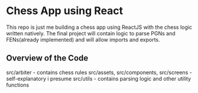 # Chess App using React
This repo is just me building a chess app using ReactJS with the chess logic written natively.
The final project will contain logic to parse PGNs and FENs(already implemented) and will allow imports and exports.

## Overview of the Code
src/arbiter - contains chess rules
src/assets, src/components, src/screens - self-explanatory i presume
src/utils - contains parsing logic and other utility functions
